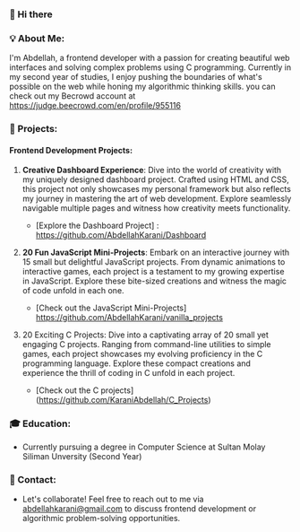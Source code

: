 ### 👋 Hi there
### 💡 About Me:
I'm Abdellah, a frontend developer with a passion for creating beautiful web interfaces and solving complex problems using C programming. Currently in my second year of studies, I enjoy pushing the boundaries of what's possible on the web while honing my algorithmic thinking skills. you can check out my Becrowd account at https://judge.beecrowd.com/en/profile/955116

### 🚀 Projects:
#### Frontend Development Projects:
1. **Creative Dashboard Experience**: Dive into the world of creativity with my uniquely designed dashboard project. Crafted using HTML and CSS, this project not only showcases my personal framework but also reflects my journey in mastering the art of web development. Explore seamlessly navigable multiple pages and witness how creativity meets functionality.
   - [Explore the Dashboard Project] : https://github.com/AbdellahKarani/Dashboard

2. **20 Fun JavaScript Mini-Projects**: Embark on an interactive journey with 15 small but delightful JavaScript projects. From dynamic animations to interactive games, each project is a testament to my growing expertise in JavaScript. Explore these bite-sized creations and witness the magic of code unfold in each one.
   - [Check out the JavaScript Mini-Projects] https://github.com/AbdellahKarani/vanilla_projects

3. 20 Exciting C Projects: Dive into a captivating array of 20 small yet engaging C projects. Ranging from command-line utilities to simple games, each project showcases my evolving proficiency in the C programming language. Explore these compact creations and experience the thrill of coding in C unfold in each project.

   - [Check out the C projects] (https://github.com/KaraniAbdellah/C_Projects)

### 🎓 Education:
- Currently pursuing a degree in Computer Science at Sultan Molay Siliman Unversity (Second Year)

### 📧 Contact:
- Let's collaborate! Feel free to reach out to me via abdellahkarani@gmail.com to discuss frontend development or algorithmic problem-solving opportunities.

